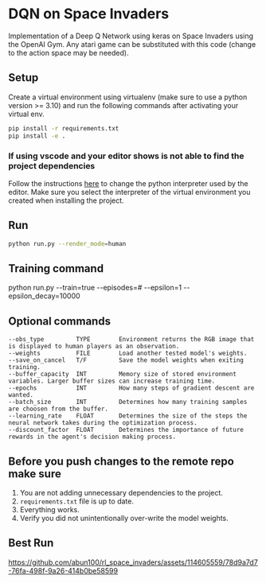 # DQN on Space Invaders
Implementation of a Deep Q Network using keras on Space Invaders using the OpenAI Gym. Any atari game can be substituted with this code (change to the action space may be needed).

## Setup
Create a virtual environment using virtualenv (make sure to use a python version >= 3.10) and run the following commands after activating your virtual env.

```sh
pip install -r requirements.txt
pip install -e .
```

### If using vscode and your editor shows is not able to find the project dependencies
Follow the instructions [here](https://code.visualstudio.com/docs/python/environments#_working-with-python-interpreters) to change the python interpreter used by the editor. Make sure you select the interpreter of the virtual environment you created when installing the project.

## Run
```sh
python run.py --render_mode=human
```
## Training command
python run.py --train=true --episodes=# --epsilon=1 --epsilon_decay=10000

## Optional commands
```
--obs_type         TYPE        Environment returns the RGB image that is displayed to human players as an observation.
--weights          FILE        Load another tested model's weights.
--save_on_cancel   T/F         Save the model weights when exiting training.
--buffer_capacity  INT         Memory size of stored environment variables. Larger buffer sizes can increase training time.
--epochs           INT         How many steps of gradient descent are wanted.
--batch_size       INT         Determines how many training samples are choosen from the buffer.
--learning_rate    FLOAT       Determines the size of the steps the neural network takes during the optimization process.
--discount_factor  FLOAT       Determines the importance of future rewards in the agent's decision making process.
```

## Before you push changes to the remote repo make sure 

1. You are not adding unnecessary dependencies to the project. 
2. `requirements.txt` file is up to date.
3. Everything works.
4. Verify you did not unintentionally over-write the model weights.

## Best Run
https://github.com/abun100/rl_space_invaders/assets/114605559/78d9a7d7-76fa-498f-9a26-414b0be58599


